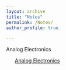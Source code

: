 ```yaml
---
layout: archive
title: "Notes"
permalink: /Notes/
author_profile: true

---
```


Analog Electronics
<a href="" class="image fit"><ul>Analog Electronics</ul></a>
   
